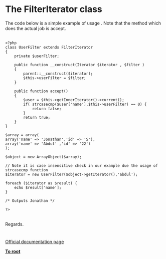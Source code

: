 # The FilterIterator class



The code below is a simple example of usage . Note that the method which does the actual job is accept. <br><br>

```
<?php
class UserFilter extends FilterIterator 
{
    private $userFilter;
    
    public function __construct(Iterator $iterator , $filter )
    {
        parent::__construct($iterator);
        $this->userFilter = $filter;
    }
    
    public function accept()
    {
        $user = $this->getInnerIterator()->current();
        if( strcasecmp($user['name'],$this->userFilter) == 0) {
            return false;
        }        
        return true;
    }
}

$array = array(
array('name' => 'Jonathan','id' => '5'),
array('name' => 'Abdul' ,'id' => '22')
);

$object = new ArrayObject($array);

// Note it is case insensitive check in our example due the usage of strcasecmp function
$iterator = new UserFilter($object->getIterator(),'abdul');

foreach ($iterator as $result) {
    echo $result['name'];
}

/* Outputs Jonathan */

?>
```
<br>Regards.  

#

[Official documentation page](https://www.php.net/manual/en/class.filteriterator.php)

**[To root](/README.md)**
